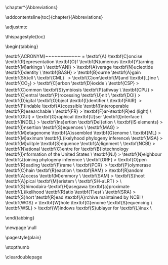 <!-- start new chapter but don't increase counter -->
\chapter*{Abbreviations}
<!-- but do add this chapter to the ToC -->
\addcontentsline{toc}{chapter}{Abbreviations}
<!-- no minitoc -->
\adjustmtc

<!-- Force page nr on first page of this chapter -->
\thispagestyle{toc}

<!--
Might also be done with:
\usepackage{glossaries}
\makeglossaries -->

\begin{tabbing}

\textbf{ACRONYM}~~~~~~~~~~~~ \= \textbf{A} \textbf{C}oncise \textbf{R}epresentation \textbf{O}f \textbf{N}umerous \textbf{Y}arning \textbf{M}arkings \\
\textbf{ANI}  \>  \textbf{A}verage \textbf{N}ucleotide \textbf{I}dentity \\
\textbf{BASH} \>  \textbf{B}ourne \textbf{A}gain \textbf{Sh}ell \\
\textbf{CML}   \>  \textbf{C}om\textbf{M}and \textbf{L}ine \\
\textbf{CO$_2$} \> \textbf{C}arbon \textbf{D}ioxide \\ 
\textbf{CSP}  \>  \textbf{C}ommon \textbf{S}ymbiosis \textbf{P}athway \\
\textbf{CPU}  \>  \textbf{C}entral \textbf{P}rocessing \textbf{U}nit \\
\textbf{DOI}  \>  \textbf{D}igital \textbf{O}bject \textbf{I}dentifier \\
\textbf{FAIR}  \>  \textbf{F}indable \textbf{A}ccessible \textbf{I}nteroperable \textbf{R}esearchable \\
\textbf{FR}   \>  \textbf{F}ar-\textbf{R}ed (light) \\
\textbf{GUI}  \>  \textbf{G}raphical \textbf{U}ser \textbf{I}nterface \\
\textbf{INDEL} \>  \textbf{Ins}ertion \textbf{Del}etion \\
\textbf{IS elements} \> \textbf{I}nsertion \textbf{S}equences \\
\textbf{MAG}  \>  \textbf{M}etagenome \textbf{A}ssembled \textbf{G}enome \\
\textbf{ML}   \>  \textbf{M}aximum \textbf{L}ikelyhood phylogeny inference\\
\textbf{MSA}  \>  \textbf{M}ulitple \textbf{S}equence \textbf{A}lignment \\
\textbf{NCBI} \>  \textbf{N}ational \textbf{C}entre for \textbf{B}iotechnology \textbf{I}nformation of the United States \\
\textbf{NJ}   \>  \textbf{N}eighbour \textbf{J}oining phylogeny inference \\
\textbf{ORF}  \>  \textbf{O}pen \textbf{R}eading \textbf{F}rame \\
\textbf{PCR}  \> \textbf{P}olymerase \textbf{C}hain \textbf{R}eaction \\
\textbf{RAM}  \>  \textbf{R}andom \textbf{A}ccess \textbf{M}emmory \\
\textbf{SAM}  \>  \textbf{S}hoot \textbf{A}pical \textbf{M}eristem \\
\textbf{SH-aLRT} \> \ \textbf{S}himodaira-\textbf{H}asegawa \textbf{a}proximate \textbf{L}ikelihood \textbf{R}atio \textbf{T}est \\
\textbf{SRA}  \>  \textbf{S}hort \textbf{R}ead \textbf{A}rchive maintained by NCBI \\
\textbf{WGS}  \>  \textbf{W}hole \textbf{G}enome \textbf{S}equencing \\
\textbf{WSL}  \>  \textbf{W}indows \textbf{S}ublayer for \textbf{L}inux \\

\end{tabbing}



<!-- close the last page of this section as required for removing the thumb index on next "part page" -->
\newpage
\null
<!-- don't show page nrs on cleardouble page -->
\pagestyle{plain}
<!-- stop the thumbmarking scheme (partwise) and start it (chapterwise) in the next chapter -->
\stopthumb
<!-- clear double page so that the chapters start nicely on a new right page -->
\cleardoublepage
